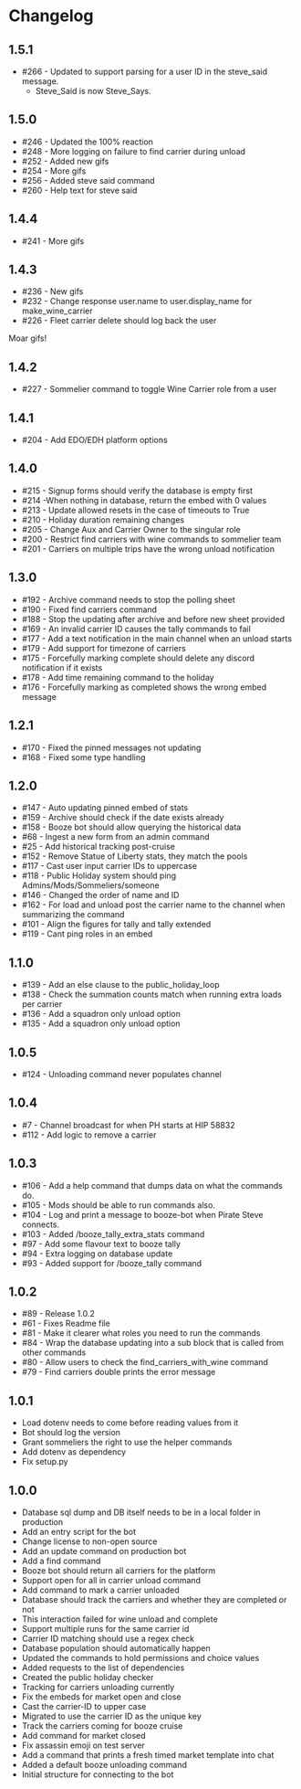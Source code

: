 # Changelog

## 1.5.1

- \#266 - Updated to support parsing for a user ID in the steve_said message.
  - Steve_Said is now Steve_Says.

## 1.5.0

- \#246 - Updated the 100% reaction
- \#248 - More logging on failure to find carrier during unload
- \#252 - Added new gifs
- \#254 - More gifs
- \#256 - Added steve said command
- \#260 - Help text for steve said

## 1.4.4

- \#241 - More gifs

## 1.4.3

- \#236 - New gifs
- \#232 - Change response user.name to user.display_name for make_wine_carrier
- \#226 - Fleet carrier delete should log back the user

Moar gifs!

## 1.4.2

- \#227 - Sommelier command to toggle Wine Carrier role from a user

## 1.4.1

- \#204 - Add EDO/EDH platform options

## 1.4.0

- \#215 - Signup forms should verify the database is empty first
- \#214 -When nothing in database, return the embed with 0 values
- \#213 - Update allowed resets in the case of timeouts to True
- \#210 - Holiday duration remaining changes
- \#205 - Change Aux and Carrier Owner to the singular role
- \#200 - Restrict find carriers with wine commands to sommelier team
- \#201 - Carriers on multiple trips have the wrong unload notification

## 1.3.0

- \#192 - Archive command needs to stop the polling sheet
- \#190 - Fixed find carriers command
- \#188 - Stop the updating after archive and before new sheet provided
- \#169 - An invalid carrier ID causes the tally commands to fail
- \#177 - Add a text notification in the main channel when an unload starts
- \#179 - Add support for timezone of carriers
- \#175 - Forcefully marking complete should delete any discord notification if it exists
- \#178 - Add time remaining command to the holiday
- \#176 - Forcefully marking as completed shows the wrong embed message

## 1.2.1

- \#170 - Fixed the pinned messages not updating
- \#168 - Fixed some type handling

## 1.2.0

- \#147 - Auto updating pinned embed of stats
- \#159 - Archive should check if the date exists already
- \#158 - Booze bot should allow querying the historical data
- \#68 - Ingest a new form from an admin command
- \#25 - Add historical tracking post-cruise
- \#152 - Remove Statue of Liberty stats, they match the pools
- \#117 - Cast user input carrier IDs to uppercase
- \#118 - Public Holiday system should ping Admins/Mods/Sommeliers/someone
- \#146 - Changed the order of name and ID
- \#162 - For load and unload post the carrier name to the channel when summarizing the command
- \#101 - Align the figures for tally and tally extended
- \#119 - Cant ping roles in an embed

## 1.1.0

- \#139 - Add an else clause to the public_holiday_loop
- \#138 - Check the summation counts match when running extra loads per carrier
- \#136 - Add a squadron only unload option
- \#135 - Add a squadron only unload option

## 1.0.5

- \#124 - Unloading command never populates channel

## 1.0.4

- \#7 - Channel broadcast for when PH starts at HIP 58832
- \#112 - Add logic to remove a carrier

## 1.0.3

- \#106 - Add a help command that dumps data on what the commands do.
- \#105 - Mods should be able to run commands also.
- \#104 - Log and print a message to booze-bot when Pirate Steve connects.
- \#103 - Added /booze_tally_extra_stats command
- \#97 - Add some flavour text to booze tally
- \#94 - Extra logging on database update
- \#93 - Added support for /booze_tally command

## 1.0.2

- \#89 - Release 1.0.2
- \#61 - Fixes Readme file
- \#81 - Make it clearer what roles you need to run the commands
- \#84 - Wrap the database updating into a sub block that is called from other commands
- \#80 - Allow users to check the find_carriers_with_wine command
- \#79 - Find carriers double prints the error message

## 1.0.1

- Load dotenv needs to come before reading values from it
- Bot should log the version
- Grant sommeliers the right to use the helper commands
- Add dotenv as dependency
- Fix setup.py

## 1.0.0

- Database sql dump and DB itself needs to be in a local folder in production
- Add an entry script for the bot
- Change license to non-open source
- Add an update command on production bot
- Add a find command
- Booze bot should return all carriers for the platform 
- Support open for all in carrier unload command
- Add command to mark a carrier unloaded
- Database should track the carriers and whether they are completed or not 
- This interaction failed for wine unload and complete
- Support multiple runs for the same carrier id 
- Carrier ID matching should use a regex check 
- Database population should automatically happen 
- Updated the commands to hold permissions and choice values
- Added requests to the list of dependencies
- Created the public holiday checker
- Tracking for carriers unloading currently
- Fix the embeds for market open and close 
- Cast the carrier-ID to upper case 
- Migrated to use the carrier ID as the unique key
- Track the carriers coming for booze cruise 
- Add command for market closed 
- Fix assassin emoji on test server 
- Add a command that prints a fresh timed market template into chat 
- Added a default booze unloading command 
- Initial structure for connecting to the bot
